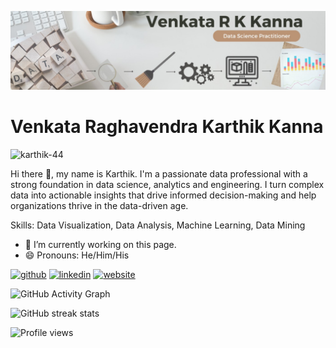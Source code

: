 ![Data Professional](https://github.com/karthik-44/karthik-44/blob/main/ll_banner.jpg)

# Venkata Raghavendra Karthik Kanna  
<p align="left"> <img src="https://komarev.com/ghpvc/?username=karthik-44&label=Profile%20views&color=0e75b6&style=flat" alt="karthik-44" /> </p>  



Hi there 👋, my name is Karthik. I'm a passionate data professional with a strong foundation in data science, analytics and engineering. I turn complex data into actionable insights that drive informed decision-making and help organizations thrive in the data-driven age.

Skills: Data Visualization, Data Analysis, Machine Learning, Data Mining



- 🔭 I’m currently working on this page. 
- 😄 Pronouns: He/Him/His 


[<img src='https://cdn.jsdelivr.net/npm/simple-icons@3.0.1/icons/github.svg' alt='github' height='40'>](https://github.com/karthik-44)  [<img src='https://cdn.jsdelivr.net/npm/simple-icons@3.0.1/icons/linkedin.svg' alt='linkedin' height='40'>](https://www.linkedin.com/in/vkanna01/)  [<img src='https://cdn.jsdelivr.net/npm/simple-icons@3.0.1/icons/icloud.svg' alt='website' height='40'>](https://kvrkarthik.com/)  

![GitHub Activity Graph](https://activity-graph.herokuapp.com/graph?username=karthik-44)  

![GitHub streak stats](https://streak-stats.demolab.com/?user=karthik-44)  

![Profile views](https://gpvc.arturio.dev/karthik-44)  
